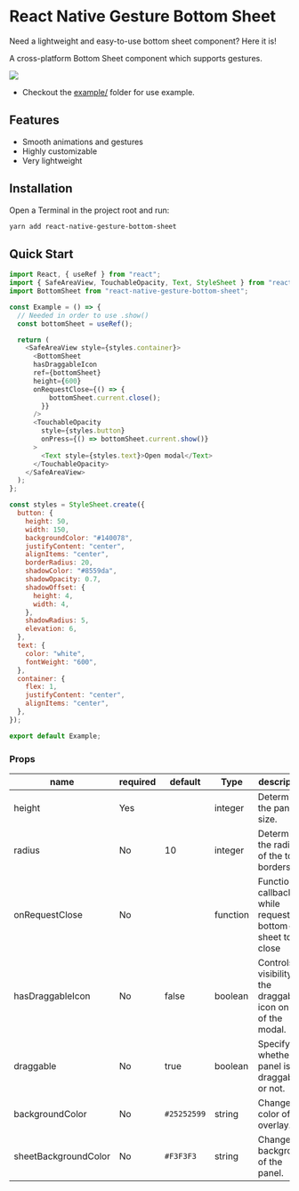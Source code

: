 # React Native Gesture Bottom Sheet

Need a lightweight and easy-to-use bottom sheet component? Here it is!

A cross-platform Bottom Sheet component which supports gestures.

![](bottom-sheet.gif)

- Checkout the [example/](https://github.com/kcotias/react-native-gesture-bottom-sheet/tree/master/examples) folder for use example.

## Features

- Smooth animations and gestures
- Highly customizable
- Very lightweight

## Installation

Open a Terminal in the project root and run:

```sh
yarn add react-native-gesture-bottom-sheet
```

## Quick Start

```js
import React, { useRef } from "react";
import { SafeAreaView, TouchableOpacity, Text, StyleSheet } from "react-native";
import BottomSheet from "react-native-gesture-bottom-sheet";

const Example = () => {
  // Needed in order to use .show()
  const bottomSheet = useRef();

  return (
    <SafeAreaView style={styles.container}>
      <BottomSheet 
      hasDraggableIcon
      ref={bottomSheet}
      height={600}
      onRequestClose={() => {
          bottomSheet.current.close();
        }}
      />
      <TouchableOpacity
        style={styles.button}
        onPress={() => bottomSheet.current.show()}
      >
        <Text style={styles.text}>Open modal</Text>
      </TouchableOpacity>
    </SafeAreaView>
  );
};

const styles = StyleSheet.create({
  button: {
    height: 50,
    width: 150,
    backgroundColor: "#140078",
    justifyContent: "center",
    alignItems: "center",
    borderRadius: 20,
    shadowColor: "#8559da",
    shadowOpacity: 0.7,
    shadowOffset: {
      height: 4,
      width: 4,
    },
    shadowRadius: 5,
    elevation: 6,
  },
  text: {
    color: "white",
    fontWeight: "600",
  },
  container: {
    flex: 1,
    justifyContent: "center",
    alignItems: "center",
  },
});

export default Example;
```

### Props
| name                      | required | default | Type    | description |
| ------------------------- | -------- | ----------| --------| ------------|
| height                    | Yes      |           | integer | Determines the panel size.|
| radius                    | No       | 10        | integer | Determines the radius of the top borders.|
| onRequestClose          | No       |      | function | Function to callback while requesting bottom-sheet to close|
| hasDraggableIcon          | No       | false     | boolean | Controls visibility of the draggable icon on top of the modal.|
| draggable                 | No       | true      | boolean | Specify whether the panel is draggable or not.|
| backgroundColor           | No       |`#25252599`| string  | Change the color of the overlay.|    
| sheetBackgroundColor      | No       |`#F3F3F3`  | string  | Change the background of the panel.|    
